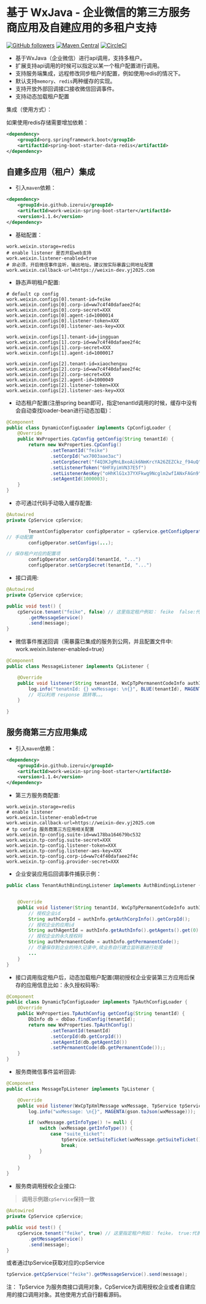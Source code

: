 # 基于 WxJava - 企业微信的第三方服务商应用及自建应用的多租户支持

[![GitHub followers](https://img.shields.io/github/followers/izerui?style=social)](https://github.com/izerui?tab=followers)
[![Maven Central](https://img.shields.io/maven-central/v/io.github.izerui/work-weixin-spring-boot-starter)](https://mvnrepository.com/artifact/io.github.izerui/work-weixin-spring-boot-starter)
[![CircleCI](https://circleci.com/gh/izerui/work-weixin-spring-boot/tree/master.svg?style=svg)](https://circleci.com/gh/izerui/work-weixin-spring-boot/tree/master)

* 基于WxJava（企业微信）进行api调用，支持多租户。
* 扩展支持api调用的时候可以指定以某一个租户配置进行调用。
* 支持服务端集成，远程修改同步租户的配置，例如使用redis的情况下。
* 默认支持`memory`、`redis`两种缓存的实现。
* 支持开放外部回调接口接收微信回调事件。
* 支持动态加载租户配置

集成（使用方式）：

如果使用redis存储需要增加依赖：
```xml
<dependency>
    <groupId>org.springframework.boot</groupId>
    <artifactId>spring-boot-starter-data-redis</artifactId>
</dependency>
```

## 自建多应用（租户）集成
* 引入`maven`依赖：
```xml
<dependency>
    <groupId>io.github.izerui</groupId>
    <artifactId>work-weixin-spring-boot-starter</artifactId>
    <version>1.1.4</version>
</dependency>
```
* 基础配置：
```properties
work.weixin.storage=redis
# enable listener 是否开启web支持
work.weixin.listener-enabled=true
# 非必须，开启微信事件监听，输出地址。建议按实际暴露公网地址配置
work.weixin.callback-url=https://weixin-dev.yj2025.com
```
* 静态声明租户配置:
```properties
# default cp config
work.weixin.configs[0].tenant-id=feike
work.weixin.configs[0].corp-id=ww7c4f40dafaee2f4c
work.weixin.configs[0].corp-secret=XXX
work.weixin.configs[0].agent-id=1000014
work.weixin.configs[0].listener-token=XXX
work.weixin.configs[0].listener-aes-key=XXX

work.weixin.configs[1].tenant-id=jingguan
work.weixin.configs[1].corp-id=ww7c4f40dafaee2f4c
work.weixin.configs[1].corp-secret=XXX
work.weixin.configs[1].agent-id=1000017

work.weixin.configs[2].tenant-id=xiaochengxu
work.weixin.configs[2].corp-id=ww7c4f40dafaee2f4c
work.weixin.configs[2].corp-secret=XXX
work.weixin.configs[2].agent-id=1000049
work.weixin.configs[2].listener-token=XXX
work.weixin.configs[2].listener-aes-key=XXX
```

* 动态租户配置(注册spring bean即可，指定tenantId调用的时候，缓存中没有会自动查找loader-bean进行动态加载)：
```java
@Component
public class DynamicConfigLoader implements CpConfigLoader {
    @Override
    public WxProperties.CpConfig getConfig(String tenantId) {
        return new WxProperties.CpConfig()
                .setTenantId("feike")
                .setCorpId("wx7003aae3ac")
                .setCorpSecret("f4Q3KJgMnLBxoAik6NmKrcYA26ZEZCkz_f94uQ")
                .setListenerToken("6HFXyimVN37E5f")
                .setListenerAesKey("oHhKlG1x37YXFkwg9Ncglm2wfIANxFAGn9")
                .setAgentId(1000003);
    }
}
```

* 亦可通过代码手动吸入缓存配置:
```java
@Autowired
private CpService cpService;

        TenantConfigOperator configOperator = cpService.getConfigOperator();
// 手动配置
        configOperator.setConfigs(...);

// 保存租户对应的配置项
        configOperator.setCorpId(tenantId, "...")
        configOperator.setCorpSecret(tenantId, "...")
```

* 接口调用:
```java
@Autowired
private CpService cpService;

public void test() {
    cpService.tenant("feike", false) // 这里指定租户例如： feike  false:代表的是自建应用
        .getMessageService()
        .send(message);    
}
```

* 微信事件推送回调（需暴露已集成的服务到公网，并且配置文件中: work.weixin.listener-enabled=true）
```java
@Component
public class MessageListener implements CpListener {

    @Override
    public void listener(String tenantId, WxCpTpPermanentCodeInfo authInfo, HttpServletRequest request, HttpServletResponse response) {
        log.info("tenatnId: {} wxMessage: \n{}", BLUE(tenantId), MAGENTA(gson.toJson(wxMessage)));
        // 可以利用 response 跳转等。。。
    }
    
}
```

## 服务商第三方应用集成
* 引入`maven`依赖：
```xml
<dependency>
    <groupId>io.github.izerui</groupId>
    <artifactId>work-weixin-spring-boot-starter</artifactId>
    <version>1.1.4</version>
</dependency>
```
* 第三方服务商配置:
```properties
work.weixin.storage=redis
# enable listener
work.weixin.listener-enabled=true
work.weixin.callback-url=https://weixin-dev.yj2025.com
# tp config 服务商第三方应用相关配置
work.weixin.tp-config.suite-id=ww178ba164679bc532
work.weixin.tp-config.suite-secret=XXX
work.weixin.tp-config.listener-token=XXX
work.weixin.tp-config.listener-aes-key=XXX
work.weixin.tp-config.corp-id=ww7c4f40dafaee2f4c
work.weixin.tp-config.provider-secret=XXX
```
* 企业安装应用后回调事件捕获示例：
```java
public class TenantAuthBindingListener implements AuthBindingListener {


    @Override
    public void listener(String tenantId, WxCpTpPermanentCodeInfo authInfo) {
        // 授权企业id
        String authCorpId = authInfo.getAuthCorpInfo().getCorpId();
        // 授权企业的应用id
        String authAgentId = authInfo.getAuthInfo().getAgents().get(0).getAgentId();
        // 授权企业的永久授权码
        String authPermanentCode = authInfo.getPermanentCode();
        // 尽量保存到企业的持久记录中,续业务自行建立监听器进行处理
        ...
    }
}
```

* 接口调用指定租户后，动态加载租户配置(期初授权企业安装第三方应用后保存的应用信息比如：永久授权码等):
```java
@Component
public class DynamicTpConfigLoader implements TpAuthConfigLoader {
    @Override
    public WxProperties.TpAuthConfig getConfig(String tenantId) {
        DbInfo db = dbDao.findConfig(tenantId);
        return new WxProperties.TpAuthConfig()
                .setTenantId(tenantId)
                .setCorpId(db.getCorpId())
                .setAgentId(db.getAgentId())
                .setPermanentCode(db.getPermanentCode());;
    }
}
```
* 服务商微信事件监听回调:
```java
@Component
public class MessageTpListener implements TpListener {

    @Override
    public void listener(WxCpTpXmlMessage wxMessage, TpService tpService) {
        log.info("wxMessage: \n{}", MAGENTA(gson.toJson(wxMessage)));

        if (wxMessage.getInfoType() != null) {
            switch (wxMessage.getInfoType()) {
                case "suite_ticket":
                    tpService.setSuiteTicket(wxMessage.getSuiteTicket(), properties.getTpConfig().getSuiteTicketExpiresTime());
                    break;
            }
        }

    }
}
```

* 服务商调用授权企业接口:
> 调用示例跟`cpService`保持一致

```java
@Autowired
private CpService cpService;

public void test() {
    cpService.tenant("feike", true) // 这里指定租户例如： feike， true:代表是第三方应用
        .getMessageService()
        .send(message);    
}
```

或者通过tpService获取对应的cpService
```java
tpService.getCpService("feike").getMessageService().send(message);
```

注： TpService 为服务商接口调用对象，CpService为调用授权企业或者自建应用的接口调用对象。其他使用方式自行翻看源码。
